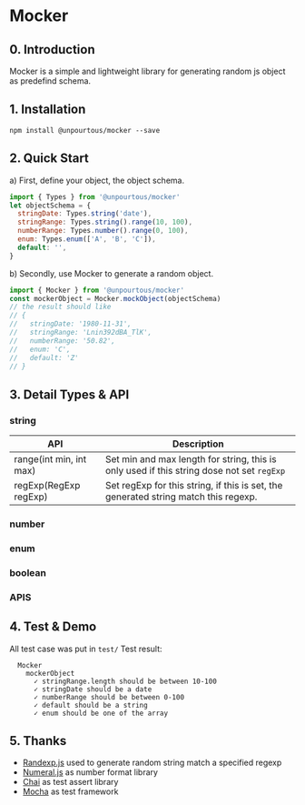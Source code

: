 # Mocker
## 0. Introduction
Mocker is a simple and lightweight library for generating random js object as predefind schema. 

## 1. Installation
```
npm install @unpourtous/mocker --save
```
## 2. Quick Start
a) First, define your object, the object schema.

``` js
import { Types } from '@unpourtous/mocker'
let objectSchema = {
  stringDate: Types.string('date'),
  stringRange: Types.string().range(10, 100),
  numberRange: Types.number().range(0, 100),
  enum: Types.enum(['A', 'B', 'C']),
  default: '',
}
```
b) Secondly, use Mocker to generate a random object.

``` js
import { Mocker } from '@unpourtous/mocker'
const mockerObject = Mocker.mockObject(objectSchema)
// the result should like 
// { 
//   stringDate: '1980-11-31',
//   stringRange: 'Lnin392dBA_TlK',
//   numberRange: '50.82',
//   enum: 'C',
//   default: 'Z' 
// }
```
## 3. Detail Types & API
### string
API | Description
--- | --- 
range(int min, int max) | Set min and max length for string, this is only used if this string dose not set `regExp`
regExp(RegExp regExp) | Set regExp for this string, if this is set, the generated string match this regexp.

### number

### enum

### boolean




### APIS 

## 4. Test & Demo
All test case was put in `test/`
Test result: 
```
  Mocker
    mockerObject
      ✓ stringRange.length should be between 10-100
      ✓ stringDate should be a date
      ✓ numberRange should be between 0-100
      ✓ default should be a string
      ✓ enum should be one of the array
```

## 5. Thanks 
- [Randexp.js](http://fent.github.io/randexp.js/) used to generate random string match a specified regexp
- [Numeral.js](http://numeraljs.com/) as number format library
- [Chai](http://chaijs.com) as test assert library
- [Mocha](https://mochajs.org/) as test framework
